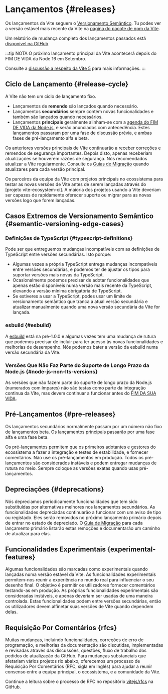 # Lançamentos {#releases}

Os lançamentos da Vite seguem o [Versionamento Semântico](https://semver.org/). Tu podes ver a versão estável mais recente da Vite na [página do pacote de npm da Vite](https://www.npmjs.com/package/vite).

Um relatório de mudança completo dos lançamentos passados está [disponível na GitHub](https://github.com/vitejs/vite/blob/main/packages/vite/CHANGELOG.md).

:::tip NOTA
O próximo lançamento principal da Vite acontecerá depois do FIM DE VIDA da Node 16 em Setembro.

Consulte a [discussão a respeito da Vite 5](https://github.com/vitejs/vite/discussions/12466) para mais informações.
:::

## Ciclo de Lançamento {#release-cycle}

A Vite não tem um ciclo de lançamento fixo.

- Lançamentos de **remendo** são lançados quando necessário.
- Lançamentos **secundários** sempre contém novas funcionalidades e também são lançados quando necessários.
- Lançamentos **principais** geralmente alinham-se com a [agenda do FIM DE VIDA da Node.js](https://endoflife.date/nodejs), e serão anunciados com antecedência. Estes lançamentos passaram por uma fase de discussão prévia, e ambas fases de pré-lançamento alfa e beta.

Os anteriores versões principais de Vite continuarão a receber correções e remendos de segurança importantes. Depois disto, apenas receberiam atualizações se houverem razões de segurança. Nós recomendados atualizar a Vite regularmente. Consulte os [Guias de Migração](https://pt.vitejs.dev/guide/migration.html) quando atualizares para cada versão principal.

Os parceiros da equipa da Vite com projetos principais no ecossistema para testar as novas versões de Vite antes de serem lançadas através do [projeto vite-ecosystem-ci]. A maioria dos projetos usando a Vite deveriam ser capazes de rapidamente oferecer suporte ou migrar para as novas versões logo que forem lançadas.

## Casos Extremos de Versionamento Semântico {#semantic-versioning-edge-cases}

### Definições de TypeScript {#typescript-definitions}

Pode ser que entreguemos mudanças incompatíveis com as definições de TypeScript entre versões secundárias. Isto porque:

- Algumas vezes a própria TypeScript entrega mudanças incompatíveis entre versões secundárias, e podemos ter de ajustar os tipos para suportar versões mais novas da TypeScript.
- Ocasionalmente podemos precisar de adotar funcionalidades que apenas estão disponíveis numa versão mais recente da TypeScript, elevando a versão mínima obrigatória de TypeScript.
- Se estiveres a usar a TypeScript, podes usar um limite de versionamento semântico que tranca a atual versão secundária e atualizar manualmente quando uma nova versão secundária da Vite for lançada.

### esbuild {#esbuild}

A [esbuild](https://esbuild.github.io/) está na pré-1.0.0 e algumas vezes tem uma mudança de rutura que podemos precisar de incluir para ter acesso às novas funcionalidades e melhorias de desempenho. Nós podemos bater a versão da esbuild numa versão secundária da Vite.

### Versões Que Não Faz Parte do Suporte de Longo Prazo da Node.js {#node-js-non-lts-versions}

As versões que não fazem parte do suporte de longo prazo da Node.js (numerados com ímpares) não são testas como parte da integração continua da Vite, mas devem continuar a funcionar antes do [FIM DA SUA VIDA](https://endoflife.date/nodejs).

## Pré-Lançamentos {#pre-releases}

Os lançamentos secundários normalmente passam por um número não fixo de lançamentos beta. Os lançamentos principais passarão por uma fase alfa e uma fase beta.

Os pré-lançamentos permitem que os primeiros adotantes e gestores do ecossistema a fazer a integração e testes de estabilidade, e fornecer comentários. Não use os pré-lançamentos em produção. Todos os pré-lançamentos são considerados instáveis e podem entregar mudanças de rutura no meio. Sempre coloque as versões exatas quando usas pré-lançamentos.

## Depreciações {#deprecations}

Nós depreciamos periodicamente funcionalidades que tem sido substituídas por alternativas melhores nos lançamentos secundários. As funcionalidades depreciadas continuarão a funcionar com um aviso de tipo ou registado. Eles serão removidos no próximo lançamento primário depois de entrar no estado de depreciado. O [Guia de Migração](https://vitejs.dev/guide/migration.html) para cada lançamento primário listarão estas remoções e documentarão um caminho de atualizar para elas.

## Funcionalidades Experimentais {experimental-features}

Algumas funcionalidades são marcadas como experimentais quando lançadas numa versão estável da Vite. As funcionalidades experimentais permitem-nos reunir a experiência no mundo real para influenciar o seu desenho final. O objetivo é permitir os utilizadores fornecer comentários testando-as em produção. As próprias funcionalidades experimentais são consideradas instáveis, e apenas deveriam ser usadas de uma maneira controlada. Estas funcionalidades podem entre versões secundárias, então os utilizadores devem alfinetar suas versões de Vite quando dependem delas.

## Requisição Por Comentários {rfcs}

Muitas mudanças, incluindo funcionalidades, correções de erro de programação, e melhorias da documentação são discutidas, implementadas e revisadas através das discussões, questões, fluxo de trabalho dos pedidos de atualização da GitHub. Para mudanças substanciais que afetariam vários projetos rio abaixo, oferecemos um processo de Requisição Por Comentários (RFC, sigla em Inglês) para ajudar a reunir consenso entre a equipa principal, o ecossistema, e a comunidade da Vite.

Continue a leitura sobre o processo de RFC no repositório [vitejs/rfcs](https://github.com/vitejs/rfcs) na GitHub.

